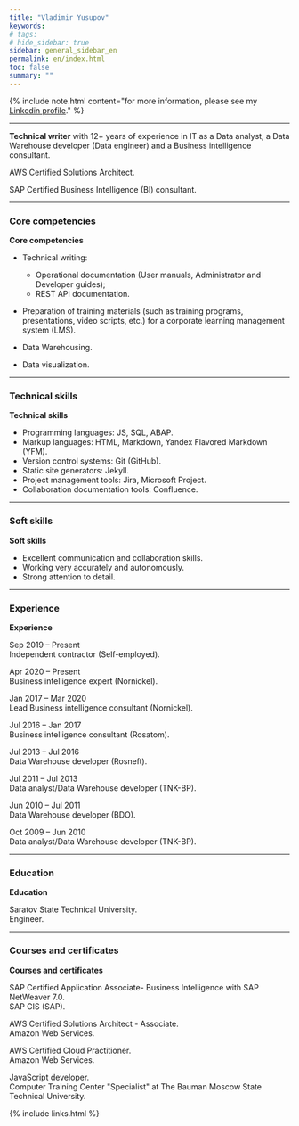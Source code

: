 ```yaml
---
title: "Vladimir Yusupov"
keywords: 
# tags:
# hide_sidebar: true
sidebar: general_sidebar_en
permalink: en/index.html
toc: false
summary: ""
---
```


{% include note.html content="for more information, please see my [Linkedin profile](https://www.linkedin.com/in/vladimir-yusupov-sap-bi-consultant-technical-communicator/)." %}

***

**Technical writer** with 12+ years of experience in IT as a Data analyst, a Data Warehouse developer (Data engineer) and a Business intelligence consultant. 

AWS Certified Solutions Architect.

SAP Certified Business Intelligence (BI) consultant.

***

### Core competencies

**Core competencies**

- Technical writing: 
    
    - Operational documentation (User manuals, Administrator and Developer guides);  
    - REST API documentation.

- Preparation of training materials (such as training programs, presentations, video scripts, etc.) for a corporate learning management system (LMS).

- Data Warehousing.

- Data visualization.

***

### Technical skills

**Technical skills**

* Programming languages: JS, SQL, ABAP.
* Markup languages: HTML, Markdown, Yandex Flavored Markdown (YFM).
* Version control systems: Git (GitHub).
* Static site generators: Jekyll.
* Project management tools: Jira, Microsoft Project.
* Collaboration documentation tools: Confluence.

***

### Soft skills

**Soft skills**

* Excellent communication and collaboration skills.
* Working very accurately and autonomously.
* Strong attention to detail.

***

### Experience

**Experience**

Sep 2019 – Present <br/> Independent contractor (Self-employed).

Apr 2020 – Present <br/> Business intelligence expert (Nornickel).

Jan 2017 – Mar 2020  <br/> Lead Business intelligence consultant (Nornickel).

Jul 2016 – Jan 2017 <br/> Business intelligence consultant (Rosatom).

Jul 2013 – Jul 2016  <br/> Data Warehouse developer (Rosneft).

Jul 2011 – Jul 2013 <br/> Data analyst/Data Warehouse developer (TNK-BP).

Jun 2010 – Jul 2011 <br/> Data Warehouse developer (BDO).

Oct 2009 – Jun 2010 <br/> Data analyst/Data Warehouse developer (TNK-BP).

***

### Education

**Education**

Saratov State Technical University. <br/> Engineer.

***

### Courses and certificates

**Courses and certificates**

SAP Certified Application Associate- Business Intelligence with SAP NetWeaver 7.0. <br/> SAP CIS (SAP).

AWS Certified Solutions Architect - Associate. <br/> Amazon Web Services.

AWS Certified Cloud Practitioner. <br/> Amazon Web Services.

JavaScript developer. <br/> Computer Training Center "Specialist" at The Bauman Moscow State Technical University.

{% include links.html %}
